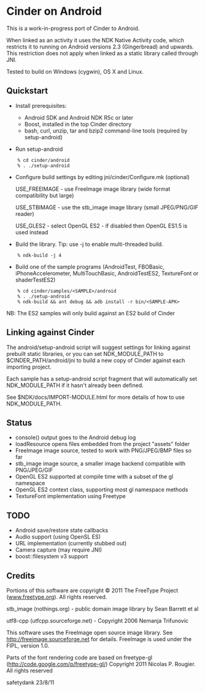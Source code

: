 Cinder on Android
=================

This is a work-in-progress port of Cinder to Android.

When linked as an activity it uses the NDK Native Activity code, which
restricts it to running on Android versions 2.3 (Gingerbread) and upwards. This
restriction does not apply when linked as a static library called through JNI.

Tested to build on Windows (cygwin), OS X and Linux.


Quickstart
----------

* Install prerequisites:

  - Android SDK and Android NDK R5c or later
  - Boost, installed in the top Cinder directory
  - bash, curl, unzip, tar and bzip2 command-line tools (required by setup-android)

* Run setup-android

```
    % cd cinder/android
    % . ./setup-android
```

* Configure build settings by editing jni/cinder/Configure.mk (optional)
  
  USE_FREEIMAGE - use FreeImage image library (wide format compatibility but large)

  USE_STBIMAGE  - use the stb_image image library (small JPEG/PNG/GIF reader)

  USE_GLES2     - select OpenGL ES2 - if disabled then OpenGL ES1.5 is used instead

* Build the library.  Tip: use -j <num cores> to enable multi-threaded build.

```
    % ndk-build -j 4
```

* Build one of the sample programs (AndroidTest, FBOBasic, iPhoneAccelerometer,
  MultiTouchBasic, AndroidTestES2, TextureFont or shaderTestES2)

```
    % cd cinder/samples/<SAMPLE>/android
    % . ./setup-android
    % ndk-build && ant debug && adb install -r bin/<SAMPLE-APK>
```

  NB: The ES2 samples will only build against an ES2 build of Cinder


Linking against Cinder
----------------------

The android/setup-android script will suggest settings for linking against
prebuilt static libraries, or you can set NDK_MODULE_PATH to
$CINDER_PATH/android/jni to build a new copy of Cinder against each importing
project.

Each sample has a setup-android script fragment that will automatically set
NDK_MODULE_PATH if it hasn't already been defined.

See $NDK/docs/IMPORT-MODULE.html for more details of how to use
NDK_MODULE_PATH.


Status
------

* console() output goes to the Android debug log
* loadResource opens files embedded from the project "assets" folder
* FreeImage image source, tested to work with PNG/JPEG/BMP files so far
* stb_image image source, a smaller image backend compatible with PNG/JPEG/GIF
* OpenGL ES2 supported at compile time with a subset of the gl namespace
* OpenGL ES2 context class, supporting most gl namespace methods
* TextureFont implementation using Freetype


TODO
----

* Android save/restore state callbacks
* Audio support (using OpenSL ES)
* URL implementation (currently stubbed out)
* Camera capture (may require JNI)
* boost::filesystem v3 support


Credits
-------

Portions of this software are copyright © 2011 The FreeType Project (www.freetype.org).  All rights reserved.

stb_image (nothings.org) - public domain image library by Sean Barrett et al

utf8-cpp (utfcpp.sourceforge.net) - Copyright 2006 Nemanja Trifunovic

This software uses the FreeImage open source image library. See http://freeimage.sourceforge.net for details.
FreeImage is used under the FIPL, version 1.0.

Parts of the font rendering code are based on freetype-gl (http://code.google.com/p/freetype-gl/)
Copyright 2011 Nicolas P. Rougier. All rights reserved


safetydank 23/8/11

